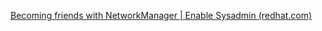 [Becoming friends with NetworkManager | Enable Sysadmin (redhat.com)](https://www.redhat.com/sysadmin/becoming-friends-networkmanager)
